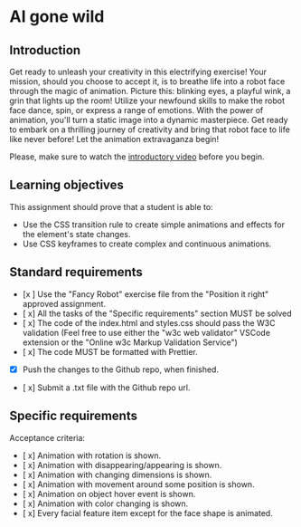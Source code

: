# AI gone wild

## Introduction

Get ready to unleash your creativity in this electrifying exercise! Your mission, should you choose to accept it, is to breathe life into a robot face through the magic of animation. Picture this: blinking eyes, a playful wink, a grin that lights up the room! Utilize your newfound skills to make the robot face dance, spin, or express a range of emotions. With the power of animation, you'll turn a static image into a dynamic masterpiece. Get ready to embark on a thrilling journey of creativity and bring that robot face to life like never before! Let the animation extravaganza begin!

Please, make sure to watch the [introductory video](https://www.loom.com/share/07ceccb63ec741ec8c320080cd73707f?sid=799478f5-1036-48f7-b0a3-447137cb7950) before you begin.

## Learning objectives

This assignment should prove that a student is able to:

- Use the CSS transition rule to create simple animations and effects for the element's state changes.
- Use CSS keyframes to create complex and continuous animations.

## Standard requirements

- [x ] Use the "Fancy Robot" exercise file from the "Position it right" approved assignment.
- [ x] All the tasks of the "Specific requirements" section MUST be solved
- [ x] The code of the index.html and styles.css should pass the W3C validation (Feel free to use either the "w3c web validator" VSCode extension or the "Online w3c Markup Validation Service")
- [ x] The code MUST be formatted with Prettier.
- [x] Push the changes to the Github repo, when finished.
- [ x] Submit a .txt file with the Github repo url.

## Specific requirements

Acceptance criteria:

- [ x] Animation with rotation is shown.
- [ x] Animation with disappearing/appearing is shown.
- [ x] Animation with changing dimensions is shown.
- [ x] Animation with movement around some position is shown.
- [ x] Animation on object hover event is shown.
- [ x] Animation with color changing is shown.
- [ x] Every facial feature item except for the face shape is animated.

